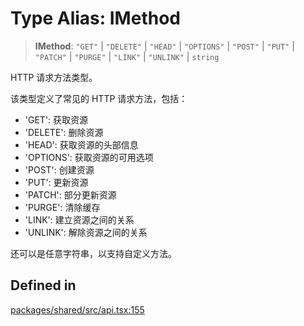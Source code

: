 # Type Alias: IMethod

> **IMethod**: `"GET"` \| `"DELETE"` \| `"HEAD"` \| `"OPTIONS"` \| `"POST"` \| `"PUT"` \| `"PATCH"` \| `"PURGE"` \| `"LINK"` \| `"UNLINK"` \| `string`

HTTP 请求方法类型。

该类型定义了常见的 HTTP 请求方法，包括：
- 'GET': 获取资源
- 'DELETE': 删除资源
- 'HEAD': 获取资源的头部信息
- 'OPTIONS': 获取资源的可用选项
- 'POST': 创建资源
- 'PUT': 更新资源
- 'PATCH': 部分更新资源
- 'PURGE': 清除缓存
- 'LINK': 建立资源之间的关系
- 'UNLINK': 解除资源之间的关系

还可以是任意字符串，以支持自定义方法。

## Defined in

[packages/shared/src/api.tsx:155](https://github.com/yimoka/frontend/blob/b3e03ee786f624575c621abcdf4ca6391a862316/packages/shared/src/api.tsx#L155)
